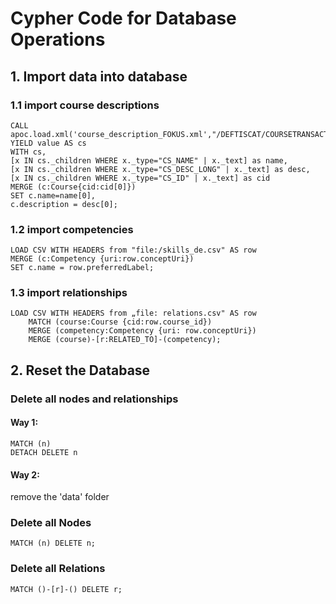 # Cypher Code for Database Operations

## 1. Import data into database

### 1.1 import course descriptions

```Cypher
CALL apoc.load.xml('course_description_FOKUS.xml',"/DEFTISCAT/COURSETRANSACTIONS/INSERTCOURSES/*") YIELD value AS cs
WITH cs,
[x IN cs._children WHERE x._type="CS_NAME" | x._text] as name,
[x IN cs._children WHERE x._type="CS_DESC_LONG" | x._text] as desc,
[x IN cs._children WHERE x._type="CS_ID" | x._text] as cid
MERGE (c:Course{cid:cid[0]})
SET c.name=name[0],
c.description = desc[0];
```

### 1.2 import competencies

```Cypher
LOAD CSV WITH HEADERS from "file:/skills_de.csv" AS row
MERGE (c:Competency {uri:row.conceptUri})
SET c.name = row.preferredLabel;
```

### 1.3 import relationships

```Cypher
LOAD CSV WITH HEADERS from „file: relations.csv" AS row
    MATCH (course:Course {cid:row.course_id})
    MERGE (competency:Competency {uri: row.conceptUri})
    MERGE (course)-[r:RELATED_TO]-(competency);
```

## 2. Reset the Database

### Delete all nodes and relationships

#### Way 1:

```Cypher
MATCH (n)
DETACH DELETE n
```

#### Way 2:

remove the 'data' folder

### Delete all Nodes

```Cypher
MATCH (n) DELETE n;
```

### Delete all Relations

```Cypher
MATCH ()-[r]-() DELETE r;
```